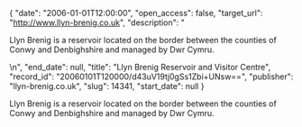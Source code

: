 {
  "date": "2006-01-01T12:00:00", 
  "open_access": false, 
  "target_url": "http://www.llyn-brenig.co.uk", 
  "description": "<p>Llyn Brenig is a reservoir located on the border between the counties of Conwy and Denbighshire and managed by Dwr Cymru.</p>\n", 
  "end_date": null, 
  "title": "Llyn Brenig Reservoir and Visitor Centre", 
  "record_id": "20060101T120000/d43uV19tj0gSs1Zbi+UNsw==", 
  "publisher": "llyn-brenig.co.uk", 
  "slug": 14341, 
  "start_date": null
}

<p>Llyn Brenig is a reservoir located on the border between the counties of Conwy and Denbighshire and managed by Dwr Cymru.</p>
